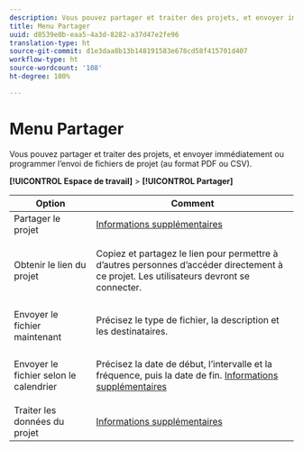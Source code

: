 ```yaml
---
description: Vous pouvez partager et traiter des projets, et envoyer immédiatement ou programmer l’envoi de fichiers de projet (au format PDF ou CSV).
title: Menu Partager
uuid: d8539e0b-eaa5-4a3d-8282-a37d47e2fe96
translation-type: ht
source-git-commit: d1e3daa8b13b148191583e678cd58f415701d407
workflow-type: ht
source-wordcount: '108'
ht-degree: 100%

---
```



# Menu Partager

Vous pouvez partager et traiter des projets, et envoyer immédiatement ou programmer l’envoi de fichiers de projet (au format PDF ou CSV).

**[!UICONTROL Espace de travail]** > **[!UICONTROL Partager]**

<table id="table_5104A6D817E94A268BBDD47C5C8BB26E"> 
 <thead> 
  <tr> 
   <th colname="col1" class="entry"> Option </th> 
   <th colname="col2" class="entry"> Comment </th> 
  </tr>
 </thead>
 <tbody> 
  <tr> 
   <td colname="col1"> Partager le projet </td> 
   <td colname="col2"><a href="/help/analyze/analysis-workspace/curate-share/share-projects.md"  > Informations supplémentaires</a> </td> 
  </tr> 
  <tr> 
   <td colname="col1"> Obtenir le lien du projet </td> 
   <td colname="col2"> <p>Copiez et partagez le lien pour permettre à d’autres personnes d’accéder directement à ce projet. Les utilisateurs devront se connecter. </p> </td> 
  </tr> 
  <tr> 
   <td colname="col1"> Envoyer le fichier maintenant </td> 
   <td colname="col2"> <p>Précisez le type de fichier, la description et les destinataires. </p> </td> 
  </tr> 
  <tr> 
   <td colname="col1"> Envoyer le fichier selon le calendrier </td> 
   <td colname="col2"> <p>Précisez la date de début, l’intervalle et la fréquence, puis la date de fin. <a href="/help/analyze/analysis-workspace/curate-share/schedule-projects.md"  > Informations supplémentaires</a> </p> </td> 
  </tr> 
  <tr> 
   <td colname="col1"> Traiter les données du projet </td> 
   <td colname="col2"> <p><a href="/help/analyze/analysis-workspace/curate-share/curate.md"  > Informations supplémentaires</a> </p> </td> 
  </tr> 
 </tbody> 
</table>

